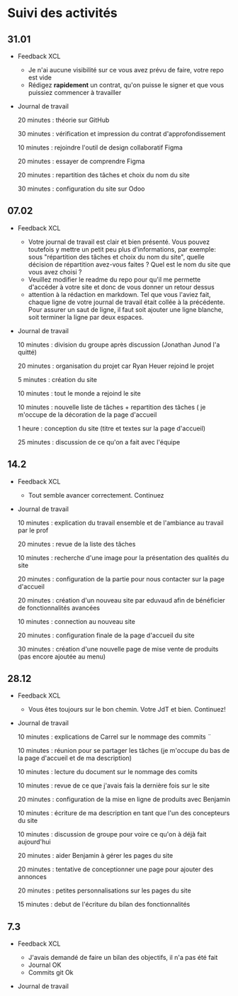 # Suivi des activités

## 31.01

- Feedback XCL
    - Je n'ai aucune visibilité sur ce vous avez prévu de faire, votre repo est vide
    - Rédigez **rapidement** un contrat, qu'on puisse le signer et que vous puissiez commencer à travailler

- Journal de travail

    20 minutes : théorie sur GitHub  

    30 minutes : vérification et impression du contrat d'approfondissement  

    10 minutes : rejoindre l'outil de design collaboratif Figma  

    20 minutes : essayer de comprendre Figma  

    20 minutes : repartition des tâches et choix du nom du site  

    30 minutes : configuration du site sur Odoo  


## 07.02

- Feedback XCL
    - Votre journal de travail est clair et bien présenté. Vous pouvez toutefois y mettre un petit peu plus d'informations, par exemple: sous "répartition des tâches et choix du nom du site", quelle décision de répartition avez-vous faites ? Quel est le nom du site que vous avez choisi ?
    - Veuillez modifier le readme du repo pour qu'il me permette d'accéder à votre site et donc de vous donner un retour dessus
    - attention à la rédaction en markdown. Tel que vous l'aviez fait, chaque ligne de votre journal de travail était collée à la précédente. Pour assurer un saut de ligne, il faut soit ajouter une ligne blanche, soit terminer la ligne par deux espaces.

- Journal de travail

    10 minutes : division du groupe après discussion (Jonathan Junod l'a quitté)  

    20 minutes : organisation du projet car Ryan Heuer rejoind le projet  

    5 minutes : création du site  

    10 minutes : tout le monde a rejoind le site  

    10 minutes : nouvelle liste de tâches + repartition des tâches ( je m'occupe de la décoration de la page d'accueil

    1 heure : conception du site (titre et textes sur la page d'accueil)

    25 minutes : discussion de ce qu'on a fait avec l'équipe

## 14.2
- Feedback XCL
    - Tout semble avancer correctement. Continuez
 
- Journal de travail
    
    10 minutes : explication du travail ensemble et de l'ambiance au travail par le prof  

    20 minutes : revue de la liste des tâches  

    10 minutes : recherche d'une image pour la présentation des qualités du site  

    20 minutes : configuration de la partie pour nous contacter sur la page d'accueil  

    20 minutes : création d'un nouveau site par eduvaud afin de bénéficier de fonctionnalités avancées  

    10 minutes : connection au nouveau site  

    20 minutes : configuration finale de la page d'accueil du site  

    30 minutes : création d'une nouvelle page de mise vente de produits (pas encore ajoutée au menu)  

## 28.12

- Feedback XCL
    - Vous êtes toujours sur le bon chemin. Votre JdT et bien. Continuez!

- Journal de travail  
  
    10 minutes : explications de Carrel sur le nommage des commits  ¨
  
    10 minutes : réunion pour se partager les tâches (je m'occupe du bas de la page d'accueil et de ma description)  
  
    10 minutes : lecture du document sur le nommage des comits  
  
    10 minutes : revue de ce que j'avais fais la dernière fois sur le site  
  
    20 minutes : configuration de la mise en ligne de produits avec Benjamin  
  
    10 minutes : écriture de ma description en tant que l'un des concepteurs du site  
  
    10 minutes : discussion de groupe pour voire ce qu'on à déjà fait aujourd'hui  
  
    20 minutes : aider Benjamin à gérer les pages du site  
  
    20 minutes : tentative de conceptionner une page pour ajouter des annonces  
  
    20 minutes : petites personnalisations sur les pages du site  
  
    15 minutes : debut de l'écriture du bilan des fonctionnalités  
  

## 7.3

- Feedback XCL
    - J'avais demandé de faire un bilan des objectifs, il n'a pas été fait
    - Journal OK
    - Commits git Ok

- Journal de travail
